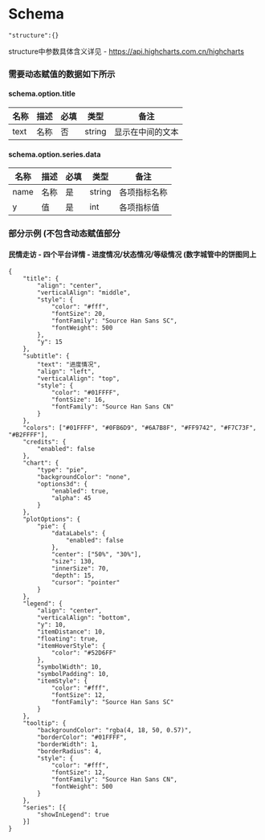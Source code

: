 # Schema
```
"structure":{}
```
structure中参数具体含义详见 - https://api.highcharts.com.cn/highcharts

### 需要动态赋值的数据如下所示
#### schema.option.title
| 名称 | 描述 | 必填 | 类型 |备注 |
|--|--|--|--|--|
| text | 名称 | 否 | string | 显示在中间的文本 |

#### schema.option.series.data
| 名称 | 描述 | 必填 | 类型 |备注 |
|--|--|--|--|--|
| name | 名称 | 是 | string | 各项指标名称 |
| y | 值 | 是 | int | 各项指标值 |



### 部分示例 (不包含动态赋值部分
#### 民情走访 - 四个平台详情 - 进度情况/状态情况/等级情况 (数字城管中的饼图同上
```
{
    "title": {
        "align": "center",
        "verticalAlign": "middle",
        "style": {
            "color": "#fff",
            "fontSize": 20,
            "fontFamily": "Source Han Sans SC",
            "fontWeight": 500
        },
        "y": 15
    },
    "subtitle": {
        "text": "进度情况",
        "align": "left",
        "verticalAlign": "top",
        "style": {
            "color": "#01FFFF",
            "fontSize": 16,
            "fontFamily": "Source Han Sans CN"
        }
    },
    "colors": ["#01FFFF", "#0FB6D9", "#6A7B8F", "#FF9742", "#F7C73F", "#B2FFFF"],
    "credits": {
        "enabled": false
    },
    "chart": {
        "type": "pie",
        "backgroundColor": "none",
        "options3d": {
            "enabled": true,
            "alpha": 45
        }
    },
    "plotOptions": {
        "pie": {
            "dataLabels": {
                "enabled": false
            },
            "center": ["50%", "30%"],
            "size": 130,
            "innerSize": 70,
            "depth": 15,
            "cursor": "pointer"
        }
    },
    "legend": {
        "align": "center",
        "verticalAlign": "bottom",
        "y": 10,
        "itemDistance": 10,
        "floating": true,
        "itemHoverStyle": {
            "color": "#52D6FF"
        },
        "symbolWidth": 10,
        "symbolPadding": 10,
        "itemStyle": {
            "color": "#fff",
            "fontSize": 12,
            "fontFamily": "Source Han Sans SC"
        }
    },
    "tooltip": {
        "backgroundColor": "rgba(4, 18, 50, 0.57)",
        "borderColor": "#01FFFF",
        "borderWidth": 1,
        "borderRadius": 4,
        "style": {
            "color": "#fff",
            "fontSize": 12,
            "fontFamily": "Source Han Sans CN",
            "fontWeight": 500
        }
    },
    "series": [{
        "showInLegend": true
    }]
}
```

